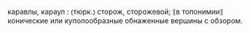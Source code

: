 ---
---

каравлы, караул
: ⦅тюрк.⦆ сторож, сторожевой; ⟦в топонимии⟧ конические или куполообразные обнаженные вершины с обзором.

